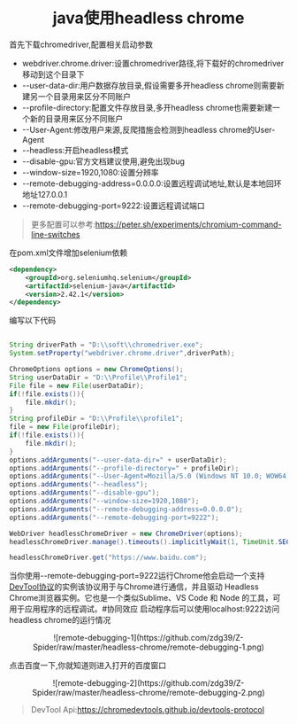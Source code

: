 # <center>java使用headless chrome
首先下载chromedriver,配置相关启动参数
- webdriver.chrome.driver:设置chromedriver路径,将下载好的chromedriver移动到这个目录下
- --user-data-dir:用户数据存放目录,假设需要多开headless chrome则需要新建另一个目录用来区分不同账户
- --profile-directory:配置文件存放目录,多开headless chrome也需要新建一个新的目录用来区分不同账户
- --User-Agent:修改用户来源,反爬措施会检测到headless chrome的User-Agent
- --headless:开启headless模式
- --disable-gpu:官方文档建议使用,避免出现bug
- --window-size=1920,1080:设置分辨率
- --remote-debugging-address=0.0.0.0:设置远程调试地址,默认是本地回环地址127.0.0.1
- --remote-debugging-port=9222:设置远程调试端口

> 更多配置可以参考:https://peter.sh/experiments/chromium-command-line-switches

在pom.xml文件增加selenium依赖
```xml
<dependency>
    <groupId>org.seleniumhq.selenium</groupId>
    <artifactId>selenium-java</artifactId>
    <version>2.42.1</version>
</dependency>
```

编写以下代码
```java

String driverPath = "D:\\soft\\chromedriver.exe";
System.setProperty("webdriver.chrome.driver",driverPath);

ChromeOptions options = new ChromeOptions();
String userDataDir = "D:\\Profile\\Profile1";
File file = new File(userDataDir);
if(!file.exists()){
    file.mkdir();
}
String profileDir = "D:\\Profile\\profile1";
file = new File(profileDir);
if(!file.exists()){
    file.mkdir();
}
options.addArguments("--user-data-dir=" + userDataDir);
options.addArguments("--profile-directory=" + profileDir);
options.addArguments("--User-Agent=Mozilla/5.0 (Windows NT 10.0; WOW64) AppleWebKit/537.36 (KHTML, like Gecko) Chrome/71.0.3578.80 Safari/537.36");
options.addArguments("--headless");
options.addArguments("--disable-gpu");
options.addArguments("--window-size=1920,1080");
options.addArguments("--remote-debugging-address=0.0.0.0");
options.addArguments("--remote-debugging-port=9222");

WebDriver headlessChromeDriver = new ChromeDriver(options);
headlessChromeDriver.manage().timeouts().implicitlyWait(1, TimeUnit.SECONDS);

headlessChromeDriver.get("https://www.baidu.com");
```
当你使用--remote-debugging-port=9222运行Chrome他会启动一个支持[DevTool协议](https://chromedevtools.github.io/devtools-protocol)的实例该协议用于与Chrome进行通信，并且驱动 Headless Chrome浏览器实例。它也是一个类似Sublime、VS Code 和 Node 的工具，可用于应用程序的远程调试。#协同效应
启动程序后可以使用localhost:9222访问headless chrome的运行情况
<center>![remote-debugging-1](https://github.com/zdg39/Z-Spider/raw/master/headless-chrome/remote-debugging-1.png)</center>

点击百度一下,你就知道则进入打开的百度窗口
<center>![remote-debugging-2](https://github.com/zdg39/Z-Spider/raw/master/headless-chrome/remote-debugging-2.png)</center>

>DevTool Api:https://chromedevtools.github.io/devtools-protocol
